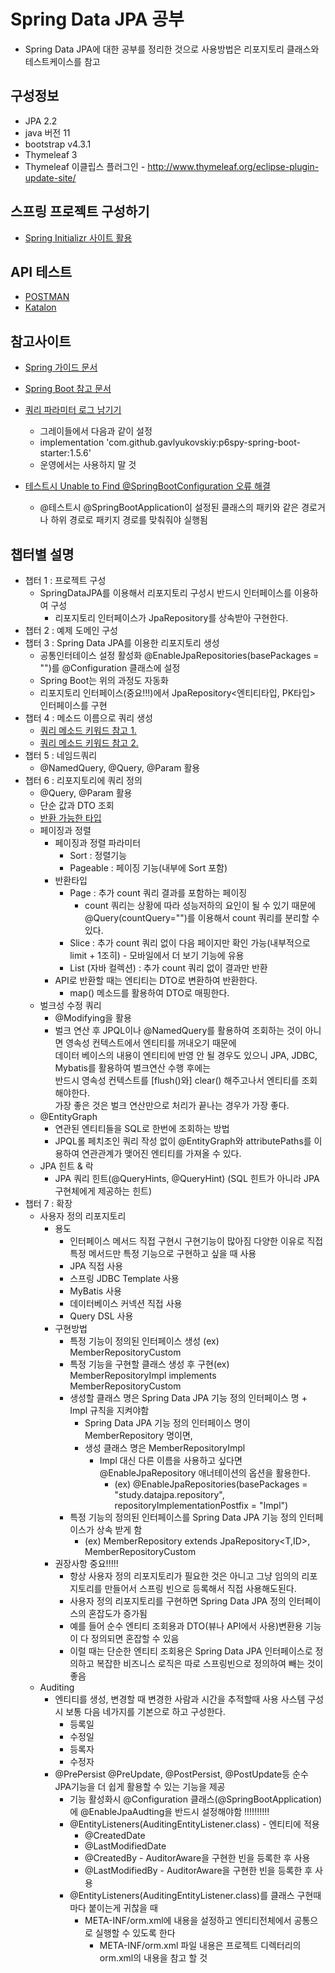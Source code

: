 # Spring Data JPA 공부
* Spring Data JPA에 대한 공부를 정리한 것으로 사용방법은 리포지토리 클래스와 테스트케이스를 참고  

## 구성정보
* JPA 2.2
* java 버전 11
* bootstrap v4.3.1
* Thymeleaf 3
* Thymeleaf 이클립스 플러그인 - http://www.thymeleaf.org/eclipse-plugin-update-site/

## 스프링 프로젝트 구성하기
* [Spring Initializr 사이트 활용](https://start.spring.io/)

## API 테스트
* [POSTMAN](https://www.postman.com/)
* [Katalon](https://www.katalon.com/)

## 참고사이트
 - [Spring 가이드 문서](https://spring.io/guides)
 - [Spring Boot 참고 문서](https://docs.spring.io/spring-boot/docs/)
 - [쿼리 파라미터 로그 남기기](https://github.com/gavlyukovskiy/spring-boot-data-source-decorator)
    - 그레이들에서 다음과 같이 설정
    - implementation 'com.github.gavlyukovskiy:p6spy-spring-boot-starter:1.5.6' 
    - 운영에서는 사용하지 말 것
    
 - [테스트시 Unable to Find @SpringBootConfiguration 오류 해결 ](https://www.baeldung.com/spring-boot-unable-to-find-springbootconfiguration-with-datajpatest)
    - @테스트시 @SpringBootApplication이 설정된 클래스의 패키와 같은 경로거나 하위 경로로 패키지 경로를 맞춰줘야 실행됨

## 챕터별 설명
 - 챕터 1 : 프로젝트 구성
    - SpringDataJPA를 이용해서 리포지토리 구성시 반드시 인터페이스를 이용하여 구성
        - 리포지토리 인터페이스가 JpaRepository를 상속받아 구현한다. 
 - 챕터 2 : 예제 도메인 구성
 - 챕터 3 : Spring Data JPA를 이용한 리포지토리 생성
    - 공통인터테이스 설정 활성화 @EnableJpaRepositories(basePackages = "")를 @Configuration 클래스에 설정
    - Spring Boot는 위의 과정도 자동화
    - 리포지토리 인터페이스(중요!!!)에서 JpaRepository<엔티티타입, PK타입> 인터페이스를 구현
 - 챕터 4 : 메소드 이름으로 쿼리 생성
    - [쿼리 메소드 키워드 참고 1.](https://docs.spring.io/spring-data/jpa/docs/current/reference/html/#repository-query-keywords)
    - [쿼리 메소드 키워드 참고 2.](https://docs.spring.io/spring-data/jpa/docs/current/reference/html/#repositories.limit-query-result)
 - 챕터 5 : 네임드쿼리
    - @NamedQuery, @Query, @Param 활용
 - 챕터 6 : 리포지토리에 쿼리 정의
    - @Query, @Param 활용 
    - 단순 값과 DTO 조회
    - [반환 가능한 타입](https://docs.spring.io/spring-data/jpa/docs/current/reference/html/#repository-query-return-types)
    - 페이징과 정렬
        - 페이징과 정렬 파라미터
            - Sort : 정렬기능
            - Pageable : 페이징 기능(내부에 Sort 포함)
        - 반환타입 
            - Page : 추가 count 쿼리 결과를 포함하는 페이징
                - count 쿼리는 상황에 따라 성능저하의 요인이 될 수 있기 때문에 @Query(countQuery="")를 이용해서 count 쿼리를 분리할 수 있다.
            - Slice : 추가 count 쿼리 없이 다음 페이지만 확인 가능(내부적으로 limit + 1조히) - 모바일에서 더 보기 기능에 유용
            - List (자바 컬렉션) : 추가 count 쿼리 없이 결과만 반환 
       - API로 반환할 때는 엔티티는 DTO로 변환하여 반환한다.
           - map() 메소드를 활용하여 DTO로 매핑한다.
    - 벌크성 수정 쿼리
        - @Modifying을 활용
        - 벌크 연산 후 JPQL이나 @NamedQuery를 활용하여 조회하는 것이 아니면 영속성 컨텍스트에서 엔티티를 꺼내오기 때문에  
          데이터 베이스의 내용이 엔티티에 반영 안 될 경우도 있으니 JPA, JDBC, Mybatis를 활용하여 벌크연산 수행 후에는  
          반드시 영속성 컨텍스트를 [flush()와] clear() 해주고나서 엔티티를 조회해야한다.  
          가장 좋은 것은 벌크 연산만으로 처리가 끝나는 경우가 가장 좋다. 
    - @EntityGraph
        - 연관된 엔티티들을 SQL로 한번에 조회하는 방법
        - JPQL롤 페치조인 쿼리 작성 없이 @EntityGraph와 attributePaths를 이용하여 연관관계가 맺어진 엔티티를 가져올 수 있다.
    - JPA 힌트 & 락
        - JPA 쿼리 힌트(@QueryHints, @QueryHint) (SQL 힌트가 아니라 JPA 구현체에게 제공하는 힌트)
 - 챕터 7 : 확장
    - 사용자 정의 리포지토리 
        - 용도
            - 인터페이스 메서드 직접 구현시 구현기능이 많아짐 다양한 이유로 직접 특정 메서드만 특정 기능으로 구현하고 싶을 때 사용
            - JPA 직접 사용
            - 스프링 JDBC Template 사용
            - MyBatis 사용
            - 데이터베이스 커넥션 직접 사용
            - Query DSL 사용
       - 구현방법
            - 특정 기능이 정의된 인터페이스 생성 (ex) MemberRepositoryCustom
            - 특정 기능을 구현할 클래스 생성 후 구현(ex) MemberRepositoryImpl implements MemberRepositoryCustom
            - 생성할 클래스 명은 Spring Data JPA 기능 정의 인터페이스 명 + Impl 규칙을 지켜야함
                - Spring Data JPA 기능 정의 인터페이스 명이 MemberRepository 명이면,
                - 생성 클래스 명은 MemberRepositoryImpl
                    - Impl 대신 다른 이름을 사용하고 싶다면 @EnableJpaRepository 애너테이션의 옵션을 활용한다.
                        - (ex) @EnableJpaRepositories(basePackages = "study.datajpa.repository", repositoryImplementationPostfix = "Impl")
            - 특정 기능의 정의된 인터페이스를 Spring Data JPA 기능 정의 인터페이스가 상속 받게 함
                - (ex) MemberRepository extends JpaRepository<T,ID>, MemberRepositoryCustom
       - 권장사항 중요!!!!!
            - 항상 사용자 정의 리포지토리가 필요한 것은 아니고 그냥 임의의 리포지토리를 만들어서 스프링 빈으로 등록해서 직접 사용해도된다.
            - 사용자 정의 리포지토리를 구현하면 Spring Data JPA 정의 인터페이스의 혼잡도가 증가됨
            - 예를 들어 순수 엔티티 조회용과 DTO(뷰나 API에서 사용)변환용 기능이 다 정의되면 혼잡할 수 있음
            - 이럴 때는 단순한 엔티티 조회용은 Spring Data JPA 인터페이스로 정의하고 복잡한 비즈니스 로직은 따로 스프링빈으로 정의하여 빼는 것이 좋음 
    - Auditing
       - 엔티티를 생성, 변경할 때 변경한 사람과 시간을 추적할때 사용 사스템 구성시 보통 다음 네가지를 기본으로 하고 구성한다.
           - 등록일
           - 수정일
           - 등록자
           - 수정자
       - @PrePersist @PreUpdate, @PostPersist, @PostUpdate등 순수 JPA기능을 더 쉽게 활용할 수 있는 기능을 제공
           - 기능 활성화시 @Configuration 클래스(@SpringBootApplication)에 @EnableJpaAudting을 반드시 설정해야함 !!!!!!!!!!
           - @EntityListeners(AuditingEntityListener.class) - 엔티티에 적용
               - @CreatedDate
               - @LastModifiedDate
               - @CreatedBy - AuditorAware<Type>을 구현한 빈을 등록한 후 사용
               - @LastModifiedBy - AuditorAware<Type>을 구현한 빈을 등록한 후 사용
           - @EntityListeners(AuditingEntityListener.class)를 클래스 구현때마다 붙이는게 귀찮을 때
               - META-INF/orm.xml에 내용을 설정하고 엔티티전체에서 공통으로 실행할 수 있도록 한다
                   - META-INF/orm.xml 파일 내용은 프로젝트 디렉터리의 orm.xml의 내용을 참고 할 것